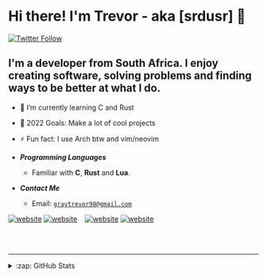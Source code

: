 # Hi there! I'm Trevor - aka [srdusr] 👋
[![Twitter Follow](https://img.shields.io/twitter/follow/srdusr?color=1DA1F2&logo=twitter&style=for-the-badge)](https://twitter.com/intent/follow?original_referer=https%3A%2F%2Fgithub.com%2Fsrdusr&screen_name=srdusr)



## I'm a developer from South Africa. I enjoy creating software, solving problems and finding ways to be better at what I do.

- 🌱 I’m currently learning C and Rust
- 🥅 2022 Goals: Make a lot of cool projects
- ⚡ Fun fact: I use Arch btw and vim/neovim

- ***Programming Languages***

  * Familiar with **C**, **Rust** and **Lua**.

- ***Contact Me***

  * Email: [`graytrevor98@gmail.com`](mailto:graytrevor98@gmail.com)

[![website](./img/twitter-light.svg)](https://twitter.com/srdusrr#gh-light-mode-only)
[![website](./img/twitter-dark.svg)](https://twitter.com/srdusr#gh-dark-mode-only)
&nbsp;&nbsp;
[![website](./img/instagram-light.svg)](https://instagram.com/trevorgray.exe#gh-light-mode-only)
[![website](./img/instagram-dark.svg)](https://instagram.com/trevorgray.exe#gh-dark-mode-only)


<br />
<br />

---

</details>

<details>
  <summary>:zap: GitHub Stats</summary>

  <img align="left" alt="srdusr's GitHub Stats" src="https://github-readme-stats.vercel.app/api?username=srdusr&show_icons=true&hide_border=false&title_color=ff652f&icon_color=FFE400&bg_color=09131B&text_color=ffffff&border_color=0c1a25" />

</details>

[twitter]: https://twitter.com/srdusr
[instagram]: https://instagram.com/trevorgray.exe
